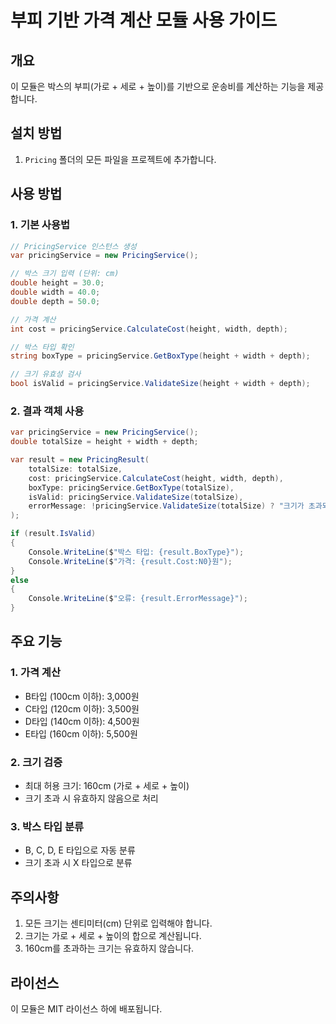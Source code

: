 # 부피 기반 가격 계산 모듈 사용 가이드

## 개요
이 모듈은 박스의 부피(가로 + 세로 + 높이)를 기반으로 운송비를 계산하는 기능을 제공합니다.

## 설치 방법
1. `Pricing` 폴더의 모든 파일을 프로젝트에 추가합니다.

## 사용 방법

### 1. 기본 사용법
```csharp
// PricingService 인스턴스 생성
var pricingService = new PricingService();

// 박스 크기 입력 (단위: cm)
double height = 30.0;
double width = 40.0;
double depth = 50.0;

// 가격 계산
int cost = pricingService.CalculateCost(height, width, depth);

// 박스 타입 확인
string boxType = pricingService.GetBoxType(height + width + depth);

// 크기 유효성 검사
bool isValid = pricingService.ValidateSize(height + width + depth);
```

### 2. 결과 객체 사용
```csharp
var pricingService = new PricingService();
double totalSize = height + width + depth;

var result = new PricingResult(
    totalSize: totalSize,
    cost: pricingService.CalculateCost(height, width, depth),
    boxType: pricingService.GetBoxType(totalSize),
    isValid: pricingService.ValidateSize(totalSize),
    errorMessage: !pricingService.ValidateSize(totalSize) ? "크기가 초과되었습니다." : null
);

if (result.IsValid)
{
    Console.WriteLine($"박스 타입: {result.BoxType}");
    Console.WriteLine($"가격: {result.Cost:N0}원");
}
else
{
    Console.WriteLine($"오류: {result.ErrorMessage}");
}
```

## 주요 기능

### 1. 가격 계산
- B타입 (100cm 이하): 3,000원
- C타입 (120cm 이하): 3,500원
- D타입 (140cm 이하): 4,500원
- E타입 (160cm 이하): 5,500원

### 2. 크기 검증
- 최대 허용 크기: 160cm (가로 + 세로 + 높이)
- 크기 초과 시 유효하지 않음으로 처리

### 3. 박스 타입 분류
- B, C, D, E 타입으로 자동 분류
- 크기 초과 시 X 타입으로 분류

## 주의사항
1. 모든 크기는 센티미터(cm) 단위로 입력해야 합니다.
2. 크기는 가로 + 세로 + 높이의 합으로 계산됩니다.
3. 160cm를 초과하는 크기는 유효하지 않습니다.

## 라이선스
이 모듈은 MIT 라이선스 하에 배포됩니다. 